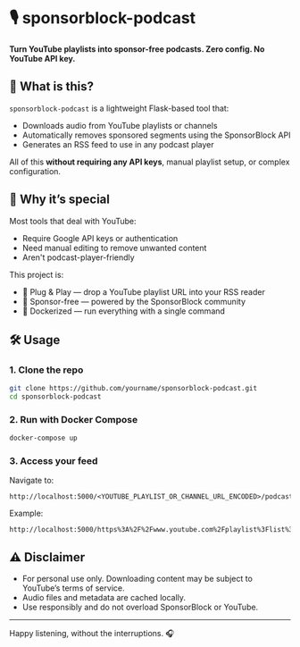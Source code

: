 # 🎙️ sponsorblock-podcast

**Turn YouTube playlists into sponsor-free podcasts. Zero config. No YouTube API key.**

## 🚀 What is this?

`sponsorblock-podcast` is a lightweight Flask-based tool that:
- Downloads audio from YouTube playlists or channels
- Automatically removes sponsored segments using the SponsorBlock API
- Generates an RSS feed to use in any podcast player

All of this **without requiring any API keys**, manual playlist setup, or complex configuration.

## 🧠 Why it’s special

Most tools that deal with YouTube:
- Require Google API keys or authentication
- Need manual editing to remove unwanted content
- Aren't podcast-player-friendly

This project is:
- 🔌 Plug & Play — drop a YouTube playlist URL into your RSS reader
- 🧼 Sponsor-free — powered by the SponsorBlock community
- 🐳 Dockerized — run everything with a single command

## 🛠️ Usage

### 1. Clone the repo
```bash
git clone https://github.com/yourname/sponsorblock-podcast.git
cd sponsorblock-podcast
```

### 2. Run with Docker Compose
```bash
docker-compose up
```

### 3. Access your feed
Navigate to:
```
http://localhost:5000/<YOUTUBE_PLAYLIST_OR_CHANNEL_URL_ENCODED>/podcast.rss
```
Example:
```
http://localhost:5000/https%3A%2F%2Fwww.youtube.com%2Fplaylist%3Flist%3DPLxyz/podcast.rss
```

## ⚠️ Disclaimer

- For personal use only. Downloading content may be subject to YouTube’s terms of service.
- Audio files and metadata are cached locally.
- Use responsibly and do not overload SponsorBlock or YouTube.

---

Happy listening, without the interruptions. 🎧
